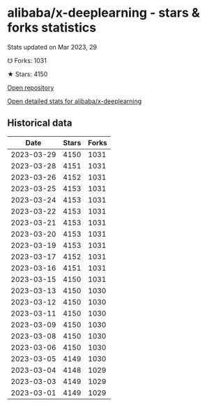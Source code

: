# alibaba/x-deeplearning - stars & forks statistics

Stats updated on Mar 2023, 29

☋ Forks: 1031

★ Stars: 4150

[Open repository](https://github.com/alibaba/x-deeplearning)

[Open detailed stats for alibaba/x-deeplearning](https://reviewgithub.com/rep/alibaba/x-deeplearning)

## Historical data
| Date | Stars | Forks |
|------|-------|-------|
| 2023-03-29 | 4150 | 1031 | 
| 2023-03-28 | 4151 | 1031 | 
| 2023-03-26 | 4152 | 1031 | 
| 2023-03-25 | 4153 | 1031 | 
| 2023-03-24 | 4153 | 1031 | 
| 2023-03-22 | 4153 | 1031 | 
| 2023-03-21 | 4153 | 1031 | 
| 2023-03-20 | 4153 | 1031 | 
| 2023-03-19 | 4153 | 1031 | 
| 2023-03-17 | 4152 | 1031 | 
| 2023-03-16 | 4151 | 1031 | 
| 2023-03-15 | 4150 | 1031 | 
| 2023-03-13 | 4150 | 1030 | 
| 2023-03-12 | 4150 | 1030 | 
| 2023-03-11 | 4150 | 1030 | 
| 2023-03-09 | 4150 | 1030 | 
| 2023-03-08 | 4150 | 1030 | 
| 2023-03-06 | 4150 | 1030 | 
| 2023-03-05 | 4149 | 1030 | 
| 2023-03-04 | 4148 | 1029 | 
| 2023-03-03 | 4149 | 1029 | 
| 2023-03-01 | 4149 | 1029 | 

